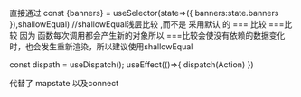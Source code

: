 ```
```
直接通过 const {banners} =  useSelector(state=>({
    banners:state.banners
}),shallowEqual)
//shallowEqual浅层比较 ,而不是 采用默认 的 === 比较  ===比较 因为 函数每次调用都会产生新的对象所以 ===比较会使没有依赖的数据变化时，也会发生重新渲染，所以建议使用shallowEqual

const dispath =  useDispatch();
useEffect(()=>{
    dispatch(Action)
})

代替了 mapstate  以及connect